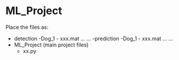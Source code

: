 # ML_Project

Place the files as:

- detection
	-Dog_1
		- xxx.mat
		...
	...
-prediction
	-Dog_1
		- xxx.mat
		...
	...
- ML_Project (main project files)
	- xx.py
